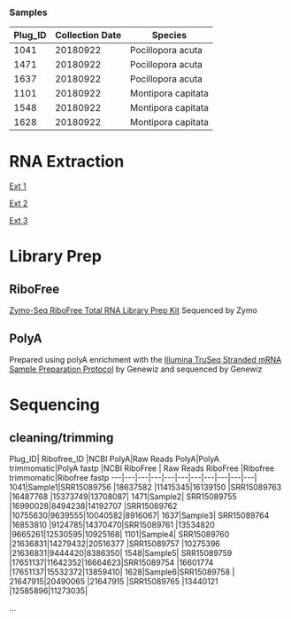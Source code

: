 ### Samples

Plug_ID| Collection Date |Species|
---|---|---|
1041|	20180922	|Pocillopora acuta|
1471|	20180922	|Pocillopora acuta|
1637|	20180922	|Pocillopora acuta|
1101|	20180922	|Montipora capitata|
1548|	20180922	|Montipora capitata|
1628|	20180922	|Montipora capitata|

# RNA Extraction
[Ext 1](https://emmastrand.github.io/EmmaStrand_Notebook/Holobiont-Integration-August-DNA-RNA-Extractions/)

[Ext 2](https://emmastrand.github.io/EmmaStrand_Notebook/Holobiont-Integration-July-DNA-RNA-Extractions/)

[Ext 3](https://emmastrand.github.io/EmmaStrand_Notebook/Holobiont-Integration-September-DNA-RNA-Extractions/)

# Library Prep

## RiboFree

[Zymo-Seq RiboFree Total RNA Library Prep Kit](https://meschedl.github.io/MESPutnam_Open_Lab_Notebook/zribo-lib-RNA-second/) Sequenced by Zymo


## PolyA

Prepared using polyA enrichment with the [Illumina TruSeq Stranded mRNA Sample Preparation Protocol](https://github.com/hputnam/Express_Compare/blob/main/truseq_stranded_mrna_protocol.pdf) by Genewiz and sequenced by Genewiz

# Sequencing

## cleaning/trimming  


Plug_ID| Ribofree_ID |NCBI PolyA|Raw Reads PolyA|PolyA trimmomatic|PolyA fastp |NCBI RiboFree | Raw Reads RiboFree |Ribofree trimmomatic|Ribofree fastp 
---|---|---|---|---|---|---|---|---|---|---|
1041|Sample1|SRR15089756 |18637582 |11415345|16139150 |SRR15089763 |16487768 |15373749|13708087|
1471|Sample2|	SRR15089755 |16990028|8494238|14192707 |SRR15089762 |10755630|9639555|10040582|8916067|
1637|Sample3|	SRR15089764 |16853810 |9124785|14370470|SRR15089761 |13534820 |9665261|12530595|10925168|
1101|Sample4|	SRR15089760 |21636831|14279432|20516377 |SRR15089757 |10275396 |21636831|9444420|8386350|
1548|Sample5|	SRR15089759 |17651137|11642352|16664623|SRR15089754 |16601774 |17651137|15532372|13859410|
1628|Sample6|SRR15089758 |	21647915|20490065 |21647915 |SRR15089765 |13440121 |12585896|11273035|	












...